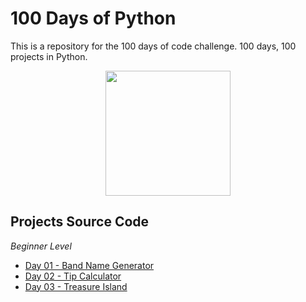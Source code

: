 # 100 Days of Python

This is a repository for the 100 days of code challenge. 100 days, 100 projects in Python.

<center> <img src="https://media4.giphy.com/media/GgcusW5RLS9Nu/giphy.gif?cid=ecf05e47yctvtg7r1ww4qkxzw3hlsfu1zuktap9rxugizg7h&rid=giphy.gif&ct=g" height="200"> </center>


## Projects Source Code

*Beginner Level*

- [Day 01 - Band Name Generator](https://github.com/Gabrielle-Ribeiro/100-days-of-python/tree/main/src/day01%20-%20Band%20name%20generator)
- [Day 02 - Tip Calculator](https://github.com/Gabrielle-Ribeiro/100-days-of-python/tree/main/src/day02%20-%20tip%20calculator)
- [Day 03 - Treasure Island](https://github.com/Gabrielle-Ribeiro/100-days-of-python/tree/main/src/day03%20-%20treasure%20island)